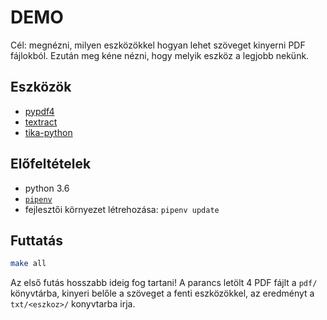 # DEMO

Cél: megnézni, milyen eszközökkel hogyan lehet szöveget kinyerni PDF fájlokból.
Ezután meg kéne nézni, hogy melyik eszköz a legjobb nekünk.

## Eszközök

* [pypdf4](https://github.com/claird/PyPDF4)
* [textract](https://github.com/deanmalmgren/textract)
* [tika-python](https://github.com/chrismattmann/tika-python)

## Előfeltételek

* python 3.6
* [`pipenv`](https://pipenv.readthedocs.io/en/latest/)
* fejlesztői környezet létrehozása: `pipenv update`

## Futtatás

```sh
make all
```

Az első futás hosszabb ideig fog tartani! A parancs letölt 4 PDF fájlt a `pdf/`
könyvtárba, kinyeri belőle a szöveget a fenti eszközökkel, az eredményt a
`txt/<eszkoz>/` konyvtarba irja. 
